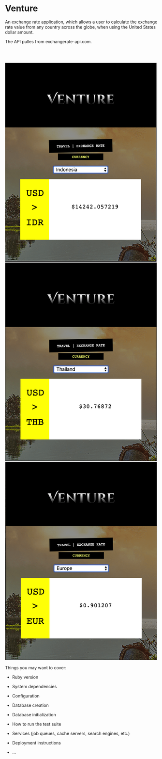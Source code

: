 # Venture

An exchange rate application, which allows a user to calculate the exchange rate value from any country across the globe, when using the United States dollar amount.

The API pulles from exchangerate-api.com.

<img scr="images/IDR.png" width="200"/>
<img scr="images/THB.png" width="200"/>
<img scr="images/EUR.png" width="200"/>

![screenshot of IDR](images/IDR.png)
![screenshot of THB](images/THB.png)
![screenshot of EUR](images/EUR.png)


Things you may want to cover:

* Ruby version

* System dependencies

* Configuration

* Database creation

* Database initialization

* How to run the test suite

* Services (job queues, cache servers, search engines, etc.)

* Deployment instructions

* ...
